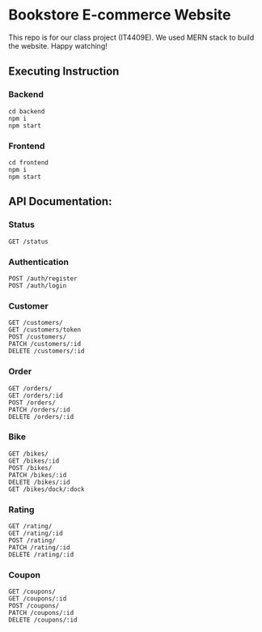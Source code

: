 # Bookstore E-commerce Website
This repo is for our class project (IT4409E). We used MERN stack to build the website. Happy watching!
## Executing Instruction
### Backend
    cd backend
    npm i
    npm start
### Frontend
    cd frontend
    npm i
    npm start

## API Documentation:
### Status
    GET /status
### Authentication
    POST /auth/register
    POST /auth/login
### Customer
    GET /customers/
    GET /customers/token
    POST /customers/
    PATCH /customers/:id
    DELETE /customers/:id
### Order 
    GET /orders/
    GET /orders/:id
    POST /orders/
    PATCH /orders/:id
    DELETE /orders/:id
### Bike
    GET /bikes/
    GET /bikes/:id
    POST /bikes/
    PATCH /bikes/:id
    DELETE /bikes/:id
    GET /bikes/dock/:dock
### Rating
    GET /rating/
    GET /rating/:id
    POST /rating/
    PATCH /rating/:id
    DELETE /rating/:id
### Coupon
    GET /coupons/
    GET /coupons/:id
    POST /coupons/
    PATCH /coupons/:id
    DELETE /coupons/:id


